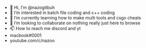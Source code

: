 - 👋 Hi, I’m @nazogitbuh
- 👀 I’m interested in batch file coding and c++ coding
- 🌱 I’m currently learning how to make multi tools and csgo cheats
- 💞️ I’m looking to collaborate on nothing really just here to browse 
- 📫 How to reach me discord and yt
- macbook#0001
- youtube.com/c/nazoo
